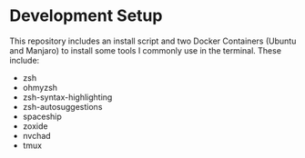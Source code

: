 # Development Setup

This repository includes an install script and two Docker Containers (Ubuntu and Manjaro) to install some tools I commonly use in the terminal.
These include:
- zsh
- ohmyzsh
- zsh-syntax-highlighting
- zsh-autosuggestions
- spaceship
- zoxide
- nvchad
- tmux
